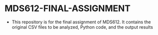 # MDS612-FINAL-ASSIGNMENT

- This repository is for the final assignment of MDS612. It contains the original CSV files to be analyzed, Python code, and the output results
